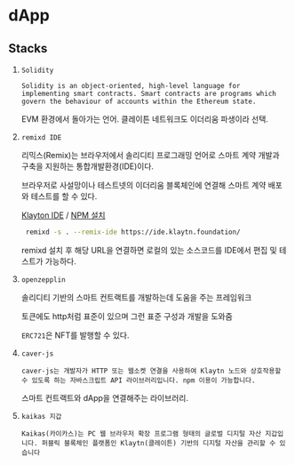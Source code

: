# dApp

## Stacks

1.  `Solidity`

        Solidity is an object-oriented, high-level language for implementing smart contracts. Smart contracts are programs which govern the behaviour of accounts within the Ethereum state.

    EVM 환경에서 돌아가는 언어. 클레이튼 네트워크도 이더리움 파생이라 선택.

2.  `remixd IDE`

    리믹스(Remix)는 브라우저에서 솔리디티 프로그래밍 언어로 스마트 계약 개발과 구축을 지원하는 통합개발환경(IDE)이다.

    브라우저로 사설망이나 테스트넷의 이더리움 블록체인에 연결해 스마트 계약 배포와 테스트를 할 수 있다.

    [Klayton IDE](https://ide.klaytn.foundation/#optimize=false&runs=200&evmVersion=london&version=soljson-v0.8.7+commit.e28d00a7.js) / [NPM 설치](https://www.npmjs.com/package/@remix-project/remixd)

    ```zsh
     remixd -s . --remix-ide https://ide.klaytn.foundation/
    ```

    remixd 설치 후 해당 URL을 연결하면 로컬의 있는 소스코드를 IDE에서 편집 및 테스트가 가능하다.

3.  `openzepplin`

    솔리디티 기반의 스마트 컨트랙트를 개발하는데 도움을 주는 프레임워크

    토큰에도 http처럼 표준이 있으며 그런 표준 구성과 개발을 도와줌

    `ERC721`은 NFT를 발행할 수 있다.

4.  `caver-js`

        caver-js는 개발자가 HTTP 또는 웹소켓 연결을 사용하여 Klaytn 노드와 상호작용할 수 있도록 하는 자바스크립트 API 라이브러리입니다. npm 이용이 가능합니다.

    스마트 컨트랙트와 dApp을 연결해주는 라이브러리.

5.  `kaikas 지갑`

        Kaikas(카이카스)는 PC 웹 브라우저 확장 프로그램 형태의 글로벌 디지털 자산 지갑입니다. 퍼블릭 블록체인 플랫폼인 Klaytn(클레이튼) 기반의 디지털 자산을 관리할 수 있습니다
